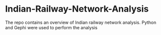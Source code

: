 # Indian-Railway-Network-Analysis
The repo contains an overview of Indian railway network analysis. Python and Gephi were used to perform the analysis

